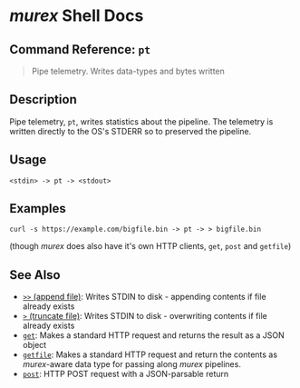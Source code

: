 # _murex_ Shell Docs

## Command Reference: `pt`

> Pipe telemetry. Writes data-types and bytes written

## Description

Pipe telemetry, `pt`, writes statistics about the pipeline. The telemetry is written
directly to the OS's STDERR so to preserved the pipeline.

## Usage

    <stdin> -> pt -> <stdout>

## Examples

    curl -s https://example.com/bigfile.bin -> pt -> > bigfile.bin
    
(though _murex_ does also have it's own HTTP clients, `get`, `post` and
`getfile`)

## See Also

* [`>>` (append file)](../commands/greater-than-greater-than.md):
  Writes STDIN to disk - appending contents if file already exists
* [`>` (truncate file)](../commands/greater-than.md):
  Writes STDIN to disk - overwriting contents if file already exists
* [`get`](../commands/get.md):
  Makes a standard HTTP request and returns the result as a JSON object
* [`getfile`](../commands/getfile.md):
  Makes a standard HTTP request and return the contents as _murex_-aware data type for passing along _murex_ pipelines.
* [`post`](../commands/post.md):
  HTTP POST request with a JSON-parsable return
